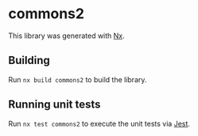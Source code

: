 # commons2

This library was generated with [Nx](https://nx.dev).

## Building

Run `nx build commons2` to build the library.

## Running unit tests

Run `nx test commons2` to execute the unit tests via [Jest](https://jestjs.io).

